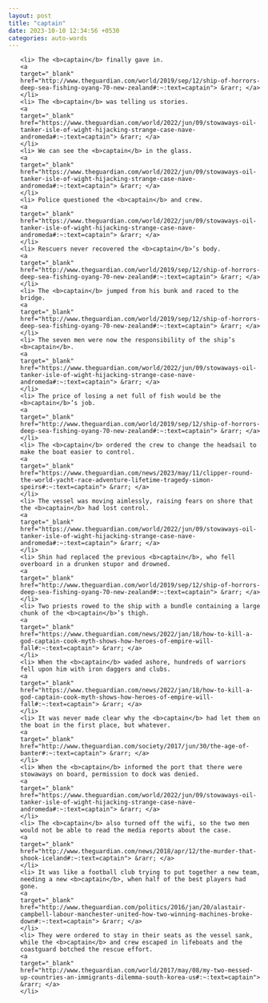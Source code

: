 ```yaml
---
layout: post
title: "captain"
date: 2023-10-10 12:34:56 +0530
categories: auto-words
---
```

<ol>

    <li> The <b>captain</b> finally gave in.
    <a 
    target="_blank" 
    href="http://www.theguardian.com/world/2019/sep/12/ship-of-horrors-deep-sea-fishing-oyang-70-new-zealand#:~:text=captain"> &rarr; </a>
    </li>
    <li> The <b>captain</b> was telling us stories.
    <a 
    target="_blank" 
    href="https://www.theguardian.com/world/2022/jun/09/stowaways-oil-tanker-isle-of-wight-hijacking-strange-case-nave-andromeda#:~:text=captain"> &rarr; </a>
    </li>
    <li> We can see the <b>captain</b> in the glass.
    <a 
    target="_blank" 
    href="https://www.theguardian.com/world/2022/jun/09/stowaways-oil-tanker-isle-of-wight-hijacking-strange-case-nave-andromeda#:~:text=captain"> &rarr; </a>
    </li>
    <li> Police questioned the <b>captain</b> and crew.
    <a 
    target="_blank" 
    href="https://www.theguardian.com/world/2022/jun/09/stowaways-oil-tanker-isle-of-wight-hijacking-strange-case-nave-andromeda#:~:text=captain"> &rarr; </a>
    </li>
    <li> Rescuers never recovered the <b>captain</b>’s body.
    <a 
    target="_blank" 
    href="http://www.theguardian.com/world/2019/sep/12/ship-of-horrors-deep-sea-fishing-oyang-70-new-zealand#:~:text=captain"> &rarr; </a>
    </li>
    <li> The <b>captain</b> jumped from his bunk and raced to the bridge.
    <a 
    target="_blank" 
    href="http://www.theguardian.com/world/2019/sep/12/ship-of-horrors-deep-sea-fishing-oyang-70-new-zealand#:~:text=captain"> &rarr; </a>
    </li>
    <li> The seven men were now the responsibility of the ship’s <b>captain</b>.
    <a 
    target="_blank" 
    href="https://www.theguardian.com/world/2022/jun/09/stowaways-oil-tanker-isle-of-wight-hijacking-strange-case-nave-andromeda#:~:text=captain"> &rarr; </a>
    </li>
    <li> The price of losing a net full of fish would be the <b>captain</b>’s job.
    <a 
    target="_blank" 
    href="http://www.theguardian.com/world/2019/sep/12/ship-of-horrors-deep-sea-fishing-oyang-70-new-zealand#:~:text=captain"> &rarr; </a>
    </li>
    <li> The <b>captain</b> ordered the crew to change the headsail to make the boat easier to control.
    <a 
    target="_blank" 
    href="https://www.theguardian.com/news/2023/may/11/clipper-round-the-world-yacht-race-adventure-lifetime-tragedy-simon-speirs#:~:text=captain"> &rarr; </a>
    </li>
    <li> The vessel was moving aimlessly, raising fears on shore that the <b>captain</b> had lost control.
    <a 
    target="_blank" 
    href="https://www.theguardian.com/world/2022/jun/09/stowaways-oil-tanker-isle-of-wight-hijacking-strange-case-nave-andromeda#:~:text=captain"> &rarr; </a>
    </li>
    <li> Shin had replaced the previous <b>captain</b>, who fell overboard in a drunken stupor and drowned.
    <a 
    target="_blank" 
    href="http://www.theguardian.com/world/2019/sep/12/ship-of-horrors-deep-sea-fishing-oyang-70-new-zealand#:~:text=captain"> &rarr; </a>
    </li>
    <li> Two priests rowed to the ship with a bundle containing a large chunk of the <b>captain</b>’s thigh.
    <a 
    target="_blank" 
    href="https://www.theguardian.com/news/2022/jan/18/how-to-kill-a-god-captain-cook-myth-shows-how-heroes-of-empire-will-fall#:~:text=captain"> &rarr; </a>
    </li>
    <li> When the <b>captain</b> waded ashore, hundreds of warriors fell upon him with iron daggers and clubs.
    <a 
    target="_blank" 
    href="https://www.theguardian.com/news/2022/jan/18/how-to-kill-a-god-captain-cook-myth-shows-how-heroes-of-empire-will-fall#:~:text=captain"> &rarr; </a>
    </li>
    <li> It was never made clear why the <b>captain</b> had let them on the boat in the first place, but whatever.
    <a 
    target="_blank" 
    href="http://www.theguardian.com/society/2017/jun/30/the-age-of-banter#:~:text=captain"> &rarr; </a>
    </li>
    <li> When the <b>captain</b> informed the port that there were stowaways on board, permission to dock was denied.
    <a 
    target="_blank" 
    href="https://www.theguardian.com/world/2022/jun/09/stowaways-oil-tanker-isle-of-wight-hijacking-strange-case-nave-andromeda#:~:text=captain"> &rarr; </a>
    </li>
    <li> The <b>captain</b> also turned off the wifi, so the two men would not be able to read the media reports about the case.
    <a 
    target="_blank" 
    href="http://www.theguardian.com/news/2018/apr/12/the-murder-that-shook-iceland#:~:text=captain"> &rarr; </a>
    </li>
    <li> It was like a football club trying to put together a new team, needing a new <b>captain</b>, when half of the best players had gone.
    <a 
    target="_blank" 
    href="http://www.theguardian.com/politics/2016/jan/20/alastair-campbell-labour-manchester-united-how-two-winning-machines-broke-down#:~:text=captain"> &rarr; </a>
    </li>
    <li> They were ordered to stay in their seats as the vessel sank, while the <b>captain</b> and crew escaped in lifeboats and the coastguard botched the rescue effort.
    <a 
    target="_blank" 
    href="http://www.theguardian.com/world/2017/may/08/my-two-messed-up-countries-an-immigrants-dilemma-south-korea-us#:~:text=captain"> &rarr; </a>
    </li>